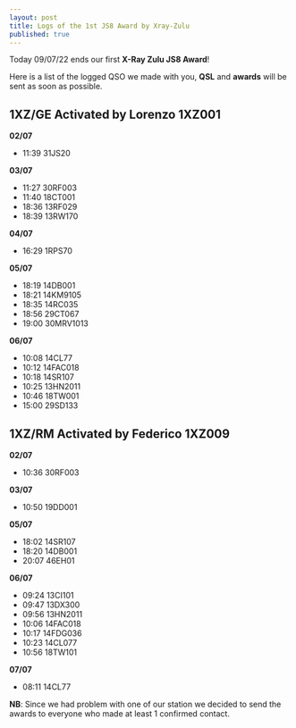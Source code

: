 ```yaml
---
layout: post
title: Logs of the 1st JS8 Award by Xray-Zulu
published: true
---
```


Today 09/07/22 ends our first **X-Ray Zulu JS8 Award**!

Here is a list of the logged QSO we made with you, **QSL** and **awards** will be sent as soon as possible.

## 1XZ/GE Activated by Lorenzo 1XZ001

**02/07**
- 11:39 31JS20 

**03/07**
- 11:27 30RF003
- 11:40 18CT001
- 18:36 13RF029
- 18:39 13RW170

**04/07**
- 16:29 1RPS70

**05/07**
- 18:19 14DB001
- 18:21 14KM9105
- 18:35 14RC035
- 18:56 29CT067
- 19:00 30MRV1013

**06/07**
- 10:08 14CL77
- 10:12 14FAC018
- 10:18 14SR107  
- 10:25 13HN2011
- 10:46 18TW001
- 15:00 29SD133

## 1XZ/RM Activated by Federico 1XZ009

**02/07**
- 10:36 30RF003

**03/07** 
- 10:50 19DD001

**05/07**
- 18:02 14SR107
- 18:20 14DB001
- 20:07 46EH01

**06/07**
- 09:24 13CI101
- 09:47 13DX300
- 09:56 13HN2011
- 10:06 14FAC018
- 10:17 14FDG036
- 10:23 14CL077
- 10:56 18TW101

**07/07**
- 08:11 14CL77

**NB**: Since we had problem with one of our station we decided to send the awards to everyone who made at least 1 confirmed contact.   

